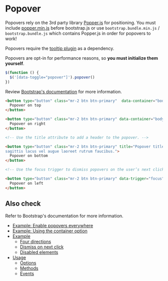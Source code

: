 # Popover

Popovers rely on the 3rd party library [Popper.js](https://popper.js.org/) for positioning. You must include [popper.min.js](https://cdnjs.cloudflare.com/ajax/libs/popper.js/1.12.9/umd/popper.min.js) before bootstrap.js or use `bootstrap.bundle.min.js` / `bootstrap.bundle.js` which contains Popper.js in order for popovers to work!

Popovers require the [tooltip plugin](https://getbootstrap.com/docs/4.0/components/tooltips/) as a dependency.

Popovers are opt-in for performance reasons, so **you must initialize them yourself**.

```js
$(function () {
  $('[data-toggle="popover"]').popover()
})
```

Review [Bootstrap's documentation](https://getbootstrap.com/docs/4.0/components/popovers/) for more information.

<!-- STORY -->


```html
<button type="button" class="mr-2 btn btn-primary"  data-container="body" data-toggle="popover" data-placement="top" data-content="Vivamus sagittis lacus vel augue laoreet rutrum faucibus.">
  Popover on top
</button>

<button type="button" class="mr-2 btn btn-primary" data-container="body" data-toggle="popover" data-placement="right" data-content="Vivamus sagittis lacus vel augue laoreet rutrum faucibus.">
  Popover on right
</button>

<!-- Use the title attribute to add a header to the popover. -->

<button type="button" class="mr-2 btn btn-primary" title="Popover title" data-container="body" data-toggle="popover" data-placement="bottom" data-content="Vivamus
sagittis lacus vel augue laoreet rutrum faucibus.">
  Popover on bottom
</button>

<!-- Use the focus trigger to dismiss popovers on the user’s next click of a different element than the toggle element. -->

<button type="button" class="mr-2 btn btn-primary" data-trigger="focus" data-container="body" data-toggle="popover" data-placement="left" data-content="Vivamus sagittis lacus vel augue laoreet rutrum faucibus.">
  Popover on left
</button>
```

## Also check

Refer to Bootstrap's documentation for more information.

- [Example: Enable popovers everywhere][0]
- [Example: Using the container option][1]
- [Example][2]
  - [Four directions][3]
  - [Dismiss on next click][4]
  - [Disabled elements][5]
- [Usage][6]
  - [Options][7]
  - [Methods][8]
  - [Events][9]

[0]: https://getbootstrap.com/docs/4.0/components/popovers/#example-enable-popovers-everywhere
[1]: https://getbootstrap.com/docs/4.0/components/popovers/#example-using-the-container-option
[2]: https://getbootstrap.com/docs/4.0/components/popovers/#example
[3]: https://getbootstrap.com/docs/4.0/components/popovers/#four-directions
[4]: https://getbootstrap.com/docs/4.0/components/popovers/#dismiss-on-next-click
[5]: https://getbootstrap.com/docs/4.0/components/popovers/#disabled-elements
[6]: https://getbootstrap.com/docs/4.0/components/popovers/#usage
[7]: https://getbootstrap.com/docs/4.0/components/popovers/#options
[8]: https://getbootstrap.com/docs/4.0/components/popovers/#methods
[9]: https://getbootstrap.com/docs/4.0/components/popovers/#events